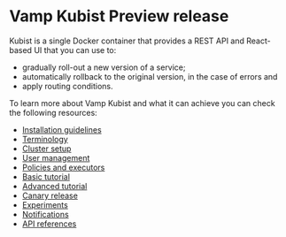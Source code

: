# Vamp Kubist Preview release

Kubist is a single Docker container that provides a REST API and React-based UI that you can use to:

- gradually roll-out a new version of a service;
- automatically rollback to the original version, in the case of errors and
- apply routing conditions.

To learn more about Vamp Kubist and what it can achieve you can check the following resources:

* [Installation guidelines](INSTALLATION.md)
* [Terminology](TERMINOLOGY.md)
* [Cluster setup](SETUP.md)
* [User management](USER_MANAGEMENT.md)
* [Policies and executors](POLICIES_AND_EXECUTORS.md)
* [Basic tutorial](BASIC_TUTORIAL.md)
* [Advanced tutorial](ADVANCED_TUTORIAL.md)
* [Canary release](CANARY_RELEASE.md)
* [Experiments](EXPERIMENTS.md)
* [Notifications](NOTIFICATIONS.md)
* [API references](API.md)
